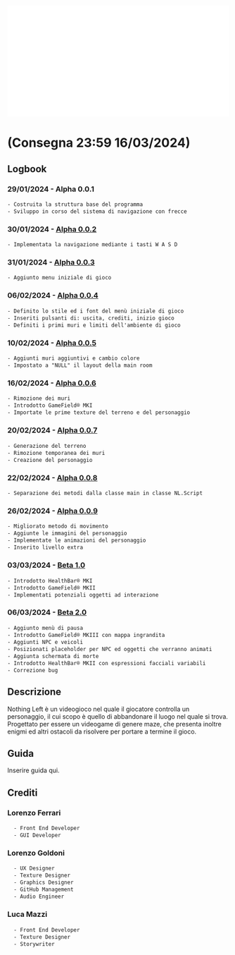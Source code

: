 ![Logo (Wh)](https://github.com/g0ldo/First-Order/blob/63889abfb27aa5248d58bfadb6e6a8ec6dce8744/NL.png)

# (Consegna 23:59 16/03/2024)

## Logbook
  ### 29/01/2024 - Alpha 0.0.1
    - Costruita la struttura base del programma
    - Sviluppo in corso del sistema di navigazione con frecce

  ### 30/01/2024 - [Alpha 0.0.2](https://github.com/g0ldo/FGM_Project/blob/3530acfb72393ad7c0bb9f00007db90ec1aec4ac/FGM%20Alpha%200.0.2.zip)
    - Implementata la navigazione mediante i tasti W A S D

  ### 31/01/2024 - [Alpha 0.0.3](https://github.com/g0ldo/First-Order/blob/7fa2c8ab59d2f6402c8a643ad6e92346d004abb5/FO%20Alpha%200.0.3.zip)
    - Aggiunto menu iniziale di gioco

  ### 06/02/2024 - [Alpha 0.0.4](https://github.com/g0ldo/First-Order/blob/d917cbe504d741546be70a0aff5c562f52126cc9/FO%20Alpha%200.0.4.zip)
    - Definito lo stile ed i font del menù iniziale di gioco
    - Inseriti pulsanti di: uscita, crediti, inizio gioco
    - Definiti i primi muri e limiti dell'ambiente di gioco

  ### 10/02/2024 - [Alpha 0.0.5](https://github.com/g0ldo/First-Order/blob/c317aeb4374a518ba836d66e1c68ae31f6b42597/Alpha%200.0.5.zip)
    - Aggiunti muri aggiuntivi e cambio colore
    - Impostato a "NULL" il layout della main room

  ### 16/02/2024 - [Alpha 0.0.6](https://github.com/g0ldo/First-Order/blob/1e9c84f14e69b6596dbab95bdeab2025203abeff/FO%20Alpha%200.0.6.zip)
    - Rimozione dei muri
    - Introdotto GameField® MKI
    - Importate le prime texture del terreno e del personaggio
    
  ### 20/02/2024 - [Alpha 0.0.7](https://github.com/g0ldo/First-Order/blob/2a45ea29680b233af425f60cc02695cdd1d7da6a/FO%20Alpha%200.0.7.zip)
    - Generazione del terreno 
    - Rimozione temporanea dei muri 
    - Creazione del personaggio

  ### 22/02/2024 - [Alpha 0.0.8](https://github.com/g0ldo/First-Order/blob/73b0d6602c36c46b82053731bfe470d483ceee1a/FO%20Alpha%200.0.8.zip)
    - Separazione dei metodi dalla classe main in classe NL.Script

  ### 26/02/2024 - [Alpha 0.0.9](https://github.com/g0ldo/First-Order/blob/0582933e9856f9dd415eccc074c953d7e3f90662/FO%20Alpha%200.0.9.zip)
    - Migliorato metodo di movimento 
    - Aggiunte le immagini del personaggio
    - Implementate le animazioni del personaggio
    - Inserito livello extra

  ### 03/03/2024 - [Beta 1.0](https://github.com/g0ldo/First-Order/blob/2430d3904ea97c38be7c329ce9d0518fa7f3f230/FO%20Beta%201.0.zip)
    - Introdotto HealthBar® MKI
    - Introdotto GameField® MKII
    - Implementati potenziali oggetti ad interazione

  ### 06/03/2024 - [Beta 2.0](https://github.com/g0ldo/First-Order/blob/a6686be57b581ec5790c9672a8548a58e19bbd8a/FO%20Beta%202.0.zip)
    - Aggiunto menù di pausa
    - Introdotto GameField® MKIII con mappa ingrandita
    - Aggiunti NPC e veicoli
    - Posizionati placeholder per NPC ed oggetti che verranno animati
    - Aggiunta schermata di morte
    - Introdotto HealthBar® MKII con espressioni facciali variabili
    - Correzione bug
  


## Descrizione
  Nothing Left è un videogioco nel quale il giocatore controlla un personaggio, il cui scopo è quello di abbandonare il luogo nel quale si trova. Progettato per essere un videogame di
  genere maze, che presenta inoltre enigmi ed altri ostacoli da risolvere per portare a termine il gioco.

## Guida
  Inserire guida qui.

## Crediti
  ### Lorenzo Ferrari 
      - Front End Developer
      - GUI Developer
  ### Lorenzo Goldoni
      - UX Designer
      - Texture Designer 
      - Graphics Designer 
      - GitHub Management
      - Audio Engineer
  ### Luca Mazzi
      - Front End Developer
      - Texture Designer 
      - Storywriter
